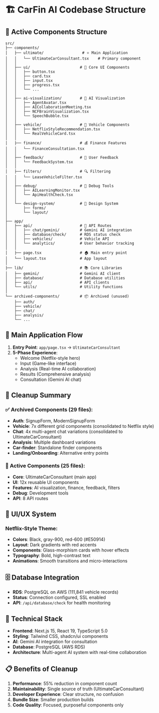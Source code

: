 # 🏗️ CarFin AI Codebase Structure

## 📁 Active Components Structure

```
src/
├── components/
│   ├── ultimate/                 # ⭐ Main Application
│   │   └── UltimateCarConsultant.tsx    # Primary component
│   │
│   ├── ui/                      # 🎨 Core UI Components
│   │   ├── button.tsx
│   │   ├── card.tsx
│   │   ├── input.tsx
│   │   ├── progress.tsx
│   │   └── ...
│   │
│   ├── ai-visualization/        # 🤖 AI Visualization
│   │   ├── AgentAvatar.tsx
│   │   ├── AICollaborationMeeting.tsx
│   │   ├── NCFBrainVisualization.tsx
│   │   └── SpeechBubble.tsx
│   │
│   ├── vehicle/                 # 🚗 Vehicle Components
│   │   ├── NetflixStyleRecommendation.tsx
│   │   └── RealVehicleCard.tsx
│   │
│   ├── finance/                 # 💰 Finance Features
│   │   └── FinanceConsultation.tsx
│   │
│   ├── feedback/                # 📝 User Feedback
│   │   └── FeedbackSystem.tsx
│   │
│   ├── filters/                 # 🔍 Filtering
│   │   └── LeaseVehicleFilter.tsx
│   │
│   ├── debug/                   # 🐛 Debug Tools
│   │   ├── AILearningMonitor.tsx
│   │   └── ApiHealthCheck.tsx
│   │
│   └── design-system/           # 🎯 Design System
│       ├── forms/
│       └── layout/
│
├── app/
│   ├── api/                     # 🔌 API Routes
│   │   ├── chat/gemini/         # Gemini AI integration
│   │   ├── database/check/      # RDS status check
│   │   ├── vehicles/            # Vehicle API
│   │   └── analytics/           # User behavior tracking
│   │
│   ├── page.tsx                 # 🏠 Main entry point
│   └── layout.tsx               # App layout
│
├── lib/                         # 📚 Core Libraries
│   ├── gemini/                  # Gemini AI client
│   ├── database/                # Database utilities
│   ├── api/                     # API clients
│   └── utils/                   # Utility functions
│
└── archived-components/         # 📦 Archived (unused)
    ├── auth/
    ├── vehicle/
    ├── chat/
    ├── analysis/
    └── ...
```

## 🎯 Main Application Flow

1. **Entry Point**: `app/page.tsx` → `UltimateCarConsultant`
2. **5-Phase Experience**:
   - Welcome (Netflix-style hero)
   - Input (Game-like interface)
   - Analysis (Real-time AI collaboration)
   - Results (Comprehensive analysis)
   - Consultation (Gemini AI chat)

## 🧹 Cleanup Summary

### ✅ Archived Components (29 files):
- **Auth**: SignupForm, ModernSignupForm
- **Vehicle**: 7x different grid components (consolidated to Netflix style)
- **Chat**: 4x multi-agent chat variations (consolidated to UltimateCarConsultant)
- **Analysis**: Multiple dashboard variations
- **Car-finder**: Standalone finder components
- **Landing/Onboarding**: Alternative entry points

### 🚀 Active Components (25 files):
- **Core**: UltimateCarConsultant (main app)
- **UI**: 12x reusable UI components
- **Features**: AI visualization, finance, feedback, filters
- **Debug**: Development tools
- **API**: 8 API routes

## 🎨 UI/UX System

### Netflix-Style Theme:
- **Colors**: Black, gray-900, red-600 (#E50914)
- **Layout**: Dark gradients with red accents
- **Components**: Glass-morphism cards with hover effects
- **Typography**: Bold, high-contrast text
- **Animations**: Smooth transitions and micro-interactions

## 🗄️ Database Integration

- **RDS**: PostgreSQL on AWS (111,841 vehicle records)
- **Status**: Connection configured, SSL enabled
- **API**: `/api/database/check` for health monitoring

## 🔧 Technical Stack

- **Frontend**: Next.js 15, React 19, TypeScript 5.0
- **Styling**: Tailwind CSS, shadcn/ui components
- **AI**: Gemini AI integration for consultation
- **Database**: PostgreSQL (AWS RDS)
- **Architecture**: Multi-agent AI system with real-time collaboration

## 📋 Benefits of Cleanup

1. **Performance**: 55% reduction in component count
2. **Maintainability**: Single source of truth (UltimateCarConsultant)
3. **Developer Experience**: Clear structure, no confusion
4. **Bundle Size**: Smaller production builds
5. **Code Quality**: Focused, purposeful components only